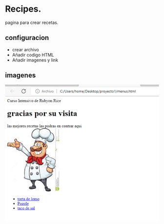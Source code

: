 # Recipes.

pagina para crear recetas.
## configuracion
- crear archivo
- Añadir codigo HTML
- Añadir imagenes y link
## imagenes
![](/imagen/Principal.png)